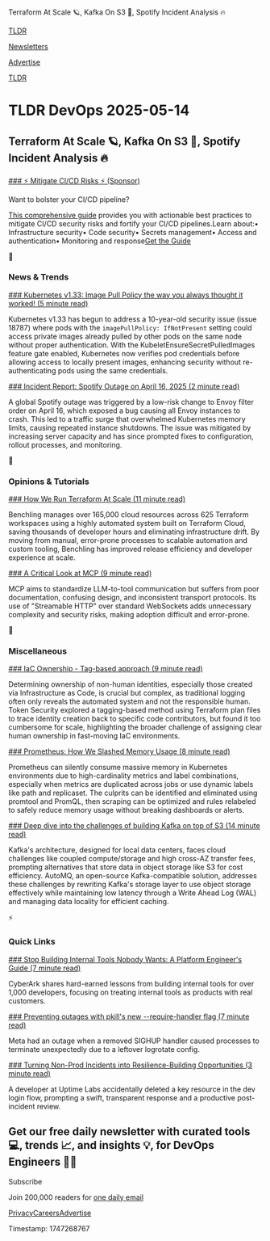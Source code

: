 Terraform At Scale 🪐, Kafka On S3 🧱, Spotify Incident Analysis 🔥

[TLDR](/)

[Newsletters](/newsletters)

[Advertise](https://advertise.tldr.tech/)

[TLDR](/)

# TLDR DevOps 2025-05-14

## Terraform At Scale 🪐, Kafka On S3 🧱, Spotify Incident Analysis 🔥

### 

[### ⚡️ Mitigate CI/CD Risks ⚡️ (Sponsor)](https://www.wiz.io/lp/ci-cd-security-best-practices-cheat-sheet?utm_source=tldr-devops&amp;utm_medium=paid-email&amp;utm_campaign=FY24Q4_INB_FORM_CI-CD-Security-Best-Practices&amp;sfcid=701Py000004uEFjIAM&amp;utm_term=FY26Q2-tldr-devops-nl&amp;utm_content=CICDBestPractices)

Want to bolster your CI/CD pipeline?

[This comprehensive guide](https://www.wiz.io/lp/ci-cd-security-best-practices-cheat-sheet?utm_source=tldr-devops&utm_medium=paid-email&utm_campaign=FY24Q4_INB_FORM_CI-CD-Security-Best-Practices&sfcid=701Py000004uEFjIAM&utm_term=FY26Q2-tldr-devops-nl&utm_content=CICDBestPractices) provides you with actionable best practices to mitigate CI/CD security risks and fortify your CI/CD pipelines.Learn about:• Infrastructure security• Code security• Secrets management• Access and authentication• Monitoring and response[Get the Guide](https://www.wiz.io/lp/ci-cd-security-best-practices-cheat-sheet?utm_source=tldr-devops&utm_medium=paid-email&utm_campaign=FY24Q4_INB_FORM_CI-CD-Security-Best-Practices&sfcid=701Py000004uEFjIAM&utm_term=FY26Q2-tldr-devops-nl&utm_content=CICDBestPractices)

📱

### News & Trends

[### Kubernetes v1.33: Image Pull Policy the way you always thought it worked! (5 minute read)](https://kubernetes.io/blog/2025/05/12/kubernetes-v1-33-ensure-secret-pulled-images-alpha/?utm_source=tldrdevops)

Kubernetes v1.33 has begun to address a 10-year-old security issue (issue 18787) where pods with the `imagePullPolicy: IfNotPresent` setting could access private images already pulled by other pods on the same node without proper authentication. With the KubeletEnsureSecretPulledImages feature gate enabled, Kubernetes now verifies pod credentials before allowing access to locally present images, enhancing security without re-authenticating pods using the same credentials.

[### Incident Report: Spotify Outage on April 16, 2025 (2 minute read)](https://engineering.atspotify.com/2025/5/incident-report-spotify-outage-on-april-16-2025?utm_source=tldrdevops)

A global Spotify outage was triggered by a low-risk change to Envoy filter order on April 16, which exposed a bug causing all Envoy instances to crash. This led to a traffic surge that overwhelmed Kubernetes memory limits, causing repeated instance shutdowns. The issue was mitigated by increasing server capacity and has since prompted fixes to configuration, rollout processes, and monitoring.

🚀

### Opinions & Tutorials

[### How We Run Terraform At Scale (11 minute read)](https://benchling.engineering/how-we-run-terraform-at-scale-da7bb75dc394?utm_source=tldrdevops)

Benchling manages over 165,000 cloud resources across 625 Terraform workspaces using a highly automated system built on Terraform Cloud, saving thousands of developer hours and eliminating infrastructure drift. By moving from manual, error-prone processes to scalable automation and custom tooling, Benchling has improved release efficiency and developer experience at scale.

[### A Critical Look at MCP (9 minute read)](https://raz.sh/blog/2025-05-02_a_critical_look_at_mcp?utm_source=tldrdevops)

MCP aims to standardize LLM-to-tool communication but suffers from poor documentation, confusing design, and inconsistent transport protocols. Its use of "Streamable HTTP" over standard WebSockets adds unnecessary complexity and security risks, making adoption difficult and error-prone.

🎁

### Miscellaneous

[### IaC Ownership - Tag-based approach (9 minute read)](https://www.token.security/blog/iac-ownership---tag-based-approach?utm_source=tldrdevops)

Determining ownership of non-human identities, especially those created via Infrastructure as Code, is crucial but complex, as traditional logging often only reveals the automated system and not the responsible human. Token Security explored a tagging-based method using Terraform plan files to trace identity creation back to specific code contributors, but found it too cumbersome for scale, highlighting the broader challenge of assigning clear human ownership in fast-moving IaC environments.

[### Prometheus: How We Slashed Memory Usage (8 minute read)](https://devoriales.com/post/384/prometheus-how-we-slashed-memory-usage?utm_source=tldrdevops)

Prometheus can silently consume massive memory in Kubernetes environments due to high-cardinality metrics and label combinations, especially when metrics are duplicated across jobs or use dynamic labels like path and replicaset. The culprits can be identified and eliminated using promtool and PromQL, then scraping can be optimized and rules relabeled to safely reduce memory usage without breaking dashboards or alerts.

[### Deep dive into the challenges of building Kafka on top of S3 (14 minute read)](https://blog.det.life/deep-dive-into-the-challenges-of-building-kafka-on-top-of-s3-37a5c5eb9c0b?utm_source=tldrdevops)

Kafka's architecture, designed for local data centers, faces cloud challenges like coupled compute/storage and high cross-AZ transfer fees, prompting alternatives that store data in object storage like S3 for cost efficiency. AutoMQ, an open-source Kafka-compatible solution, addresses these challenges by rewriting Kafka's storage layer to use object storage effectively while maintaining low latency through a Write Ahead Log (WAL) and managing data locality for efficient caching.

⚡️

### Quick Links

[### Stop Building Internal Tools Nobody Wants: A Platform Engineer's Guide (7 minute read)](https://www.ranthebuilder.cloud/post/platform-engineering-internal-tools-adoption-guide?utm_source=tldrdevops)

CyberArk shares hard-earned lessons from building internal tools for over 1,000 developers, focusing on treating internal tools as products with real customers.

[### Preventing outages with pkill's new --require-handler flag (7 minute read)](https://chrisdown.name/2025/05/13/safer-signal-sending-with-pkill-require-handler.html?utm_source=tldrdevops)

Meta had an outage when a removed SIGHUP handler caused processes to terminate unexpectedly due to a leftover logrotate config.

[### Turning Non-Prod Incidents into Resilience-Building Opportunities (3 minute read)](https://uptimelabs.io/turning-non-prod-incidents-into-resilience-building-opportunities/?utm_source=tldrdevops)

A developer at Uptime Labs accidentally deleted a key resource in the dev login flow, prompting a swift, transparent response and a productive post-incident review.

## Get our free daily newsletter with curated tools 💻, trends 📈, and insights 💡, for DevOps Engineers 👨‍💻

Subscribe

Join 200,000 readers for [one daily email](/api/latest/devops)

[Privacy](/privacy)[Careers](https://jobs.ashbyhq.com/tldr.tech)[Advertise](/devops/advertise)

Timestamp: 1747268767